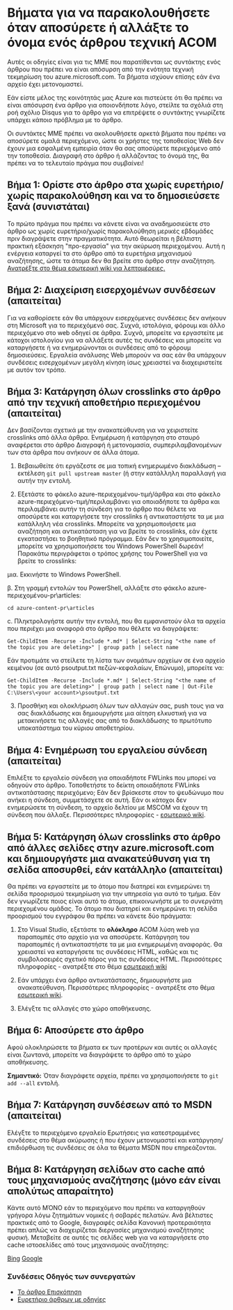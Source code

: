 # <a name="steps-to-follow-when-you-retire-or-change-the-name-of-an-acom-technical-article"></a>Βήματα για να παρακολουθήσετε όταν αποσύρετε ή αλλάξτε το όνομα ενός άρθρου τεχνική ACOM

Αυτές οι οδηγίες είναι για τις ΜΜΕ που παρατίθενται ως συντάκτης ενός άρθρου που πρέπει να είναι απόσυρση από την ενότητα τεχνική τεκμηρίωση του azure.microsoft.com. Τα βήματα ισχύουν επίσης εάν ένα αρχείο έχει μετονομαστεί.

Εάν είστε μέλος της κοινότητάς μας Azure και πιστεύετε ότι θα πρέπει να είναι απόσυρση ένα άρθρο για οποιονδήποτε λόγο, στείλτε τα σχόλιά στη ροή σχόλιο Disqus για το άρθρο για να επιτρέψετε ο συντάκτης γνωρίζετε υπάρχει κάποιο πρόβλημα με το άρθρο.

Οι συντάκτες ΜΜΕ πρέπει να ακολουθήσετε αρκετά βήματα που πρέπει να αποσύρετε ομαλά περιεχόμενο, ώστε οι χρήστες της τοποθεσίας Web δεν έχουν μια εσφαλμένη εμπειρία όταν θα σας αποσύρετε περιεχόμενο από την τοποθεσία. Διαγραφή στο άρθρο ή αλλάζοντας το όνομά της, θα πρέπει να το τελευταίο πράγμα που συμβαίνει!

## <a name="step-1-set-the-article-to-no-indexno-follow-and-republish-it-recommended"></a>Βήμα 1: Ορίστε στο άρθρο στα χωρίς ευρετήριο/χωρίς παρακολούθηση και να το δημοσιεύσετε ξανά (συνιστάται)

Το πρώτο πράγμα που πρέπει να κάνετε είναι να αναδημοσιεύετε στο άρθρο ως χωρίς ευρετήριο/χωρίς παρακολούθηση μερικές εβδομάδες πριν διαγράψετε στην πραγματικότητα. Αυτό θεωρείται η βέλτιστη πρακτική εξάσκηση "προ-εργασία" για την ακύρωση περιεχομένου. Αυτή η ενέργεια καταργεί τα στο άρθρο από τα ευρετήρια μηχανισμού αναζήτησης, ώστε τα άτομα δεν θα βρείτε στο άρθρο στην αναζήτηση. [Ανατρέξτε στο θέμα εσωτερική wiki για λεπτομέρειες.](https://microsoft.sharepoint.com/teams/azurecontentguidance/wiki/Pages/Remove%20published%20pages%20and%20request%20redirects.aspx)

## <a name="step-2-manage-inbound-links-required"></a>Βήμα 2: Διαχείριση εισερχομένων συνδέσεων (απαιτείται)

Για να καθορίσετε εάν θα υπάρχουν εισερχόμενες συνδέσεις δεν ανήκουν στη Microsoft για το περιεχόμενό σας. Συχνά, ιστολόγια, φόρουμ και άλλο περιεχόμενο στο web οδηγεί σε άρθρα. Συχνά, μπορείτε να εργαστείτε με κάτοχοι ιστολογίου για να αλλάξετε αυτές τις συνδέσεις και μπορείτε να καταργήσετε ή να ενημερώνονται οι συνδέσεις από το φόρουμ δημοσιεύσεις. Εργαλεία ανάλυσης Web μπορούν να σας εάν θα υπάρχουν συνδέσεις εισερχομένων μεγάλη κίνηση ίσως χρειαστεί να διαχειριστείτε με αυτόν τον τρόπο.

## <a name="step-3-remove-all-crosslinks-to-the-article-from-the-technical-content-repository-required"></a>Βήμα 3: Κατάργηση όλων crosslinks στο άρθρο από την τεχνική αποθετήριο περιεχομένου (απαιτείται)

Δεν βασίζονται σχετικά με την ανακατεύθυνση για να χειριστείτε crosslinks από άλλα άρθρα. Ενημέρωση ή κατάργηση στο σταυρό αναφέρεται στο άρθρο Διαγραφή ή μετονομασία, συμπεριλαμβανομένων των στα άρθρα που ανήκουν σε άλλα άτομα.

1. Βεβαιωθείτε ότι εργάζεστε σε μια τοπική ενημερωμένο διακλάδωση – εκτέλεση `git pull upstream master` (ή στην κατάλληλη παραλλαγή για αυτήν την εντολή.

2.  Εξετάστε το φάκελο azure-περιεχομένου-τιμή/άρθρα και στο φάκελο azure-περιεχόμενο-τιμή/περιλαμβάνει για οποιαδήποτε τα άρθρα και περιλαμβάνει αυτήν τη σύνδεση για το άρθρο που θέλετε να αποσύρετε και καταργήσετε την crosslinks ή αντικαταστήστε τα με μια κατάλληλη νέα crosslinks. Μπορείτε να χρησιμοποιήσετε μια αναζήτηση και αντικατάσταση για να βρείτε το crosslinks, εάν έχετε εγκαταστήσει το βοηθητικό πρόγραμμα. Εάν δεν το χρησιμοποιείτε, μπορείτε να χρησιμοποιήσετε του Windows PowerShell δωρεάν! Παρακάτω περιγράφεται ο τρόπος χρήσης του PowerShell για να βρείτε το crosslinks:

 μια. Εκκινήστε το Windows PowerShell.

 β. Στη γραμμή εντολών του PowerShell, αλλάξτε στο φάκελο azure-περιεχομένου-pr\articles:

 `cd azure-content-pr\articles`

 c. Πληκτρολογήστε αυτήν την εντολή, που θα εμφανιστούν όλα τα αρχεία που περιέχει μια αναφορά στο άρθρο που θέλετε να διαγράψετε:

 `Get-ChildItem -Recurse -Include *.md* | Select-String "<the name of the topic you are deleting>" | group path | select name`

  Εάν προτιμάτε να στείλετε τη λίστα των ονομάτων αρχείων σε ένα αρχείο κειμένου (σε αυτό psoutput.txt πεζών-κεφαλαίων, Επώνυμο), μπορείτε να:

  `Get-ChildItem -Recurse -Include *.md* | Select-String "<the name of the topic you are deleting>" | group path | select name | Out-File C:\Users\<your account>\psoutput.txt`

3. Προσθήκη και ολοκλήρωση όλων των αλλαγών σας, push τους για να σας διακλάδωσης και δημιουργήστε μια αίτηση ελκυστική για να μετακινήσετε τις αλλαγές σας από το διακλάδωσης το πρωτότυπο υποκατάστημα του κύριου αποθετηρίου.

## <a name="step-4-update-the-fwlink-tool-required"></a>Βήμα 4: Ενημέρωση του εργαλείου σύνδεση (απαιτείται)

Επιλέξτε το εργαλείο σύνδεση για οποιαδήποτε FWLinks που μπορεί να οδηγούν στο άρθρο. Τοποθετήστε το δείκτη οποιαδήποτε FWLinks αντικατάστασης περιεχόμενο; Εάν δεν βρίσκεστε στον το ψευδώνυμο που ανήκει η σύνδεση, συμμετάσχετε σε αυτή. Εάν οι κάτοχοι δεν ενημερώσετε τη σύνδεση, το αρχείο δελτίου με MSCOM να έχουν τη σύνδεση που άλλαξε. Περισσότερες πληροφορίες - [εσωτερικό wiki](http://sharepoint/sites/azurecontentguidance/wiki/Pages/Manage%20inbound%20links%20to%20retired%20topics.aspx).

## <a name="step-5-remove-all-crosslinks-to-the-article-from-other-pages-on-azuremicrosoftcom-and-create-a-redirect-for-the-retired-page-if-appropriate-required"></a>Βήμα 5: Κατάργηση όλων crosslinks στο άρθρο από άλλες σελίδες στην azure.microsoft.com και δημιουργήστε μια ανακατεύθυνση για τη σελίδα αποσυρθεί, εάν κατάλληλο (απαιτείται)

Θα πρέπει να εργαστείτε με το άτομο που διατηρεί και ενημερώνει τη σελίδα προορισμού τεκμηρίωση για την υπηρεσία για αυτό το τμήμα. Εάν δεν γνωρίζετε ποιος είναι αυτό το άτομο, επικοινωνήστε με το συνεργάτη περιεχομένου ομάδας. Το άτομο που διατηρεί και ενημερώνει τη σελίδα προορισμού του εγγράφου θα πρέπει να κάνετε δύο πράγματα:

1. Στο Visual Studio, εξετάστε το **ολόκληρο** ACOM λύση web για παραπομπές στο αρχείο για να αποσύρετε. Κατάργηση του παραπομπές ή αντικαταστήστε τα με μια ενημερωμένη αναφοράς. Θα χρειαστεί να καταργήσετε τις συνδέσεις HTML, καθώς και τις συμβολοσειρές σχετικό πόρος για τις συνδέσεις HTML. Περισσότερες πληροφορίες - ανατρέξτε στο θέμα [εσωτερική wiki](http://sharepoint/sites/azurecontentguidance/wiki/Pages/Create%20or%20edit%20a%20service%20landing%20page%20or%20left%20nav.aspx)

2. Εάν υπάρχει ένα άρθρο αντικατάστασης, δημιουργήστε μια ανακατεύθυνση. Περισσότερες πληροφορίες - ανατρέξτε στο θέμα [εσωτερική wiki](http://sharepoint/sites/azurecontentguidance/wiki/Pages/Remove%20published%20pages%20and%20request%20redirects.aspx).

3. Ελέγξτε τις αλλαγές στο χώρο αποθήκευσης.

## <a name="step-6-retire-the-article"></a>Βήμα 6: Αποσύρετε στο άρθρο

Αφού ολοκληρώσετε τα βήματα εκ των προτέρων και αυτές οι αλλαγές είναι ζωντανά, μπορείτε να διαγράψετε το άρθρο από το χώρο αποθήκευσης. 

**Σημαντικό:** Όταν διαγράφετε αρχεία, πρέπει να χρησιμοποιήσετε το `git add --all` εντολή.

## <a name="step-7-remove-links-from-msdn-required"></a>Βήμα 7: Κατάργηση συνδέσεων από το MSDN (απαιτείται)

Ελέγξτε το περιεχόμενο εργαλείο Ερωτήσεις για κατεστραμμένες συνδέσεις στο θέμα ακύρωσης ή που έχουν μετονομαστεί και κατάργηση/επιδιόρθωση τις συνδέσεις σε όλα τα θέματα MSDN που επηρεάζονται.

## <a name="step-8-remove-cached-pages-from-search-engines-only-if-absolutely-necessary"></a>Βήμα 8: Κατάργηση σελίδων στο cache από τους μηχανισμούς αναζήτησης (μόνο εάν είναι απολύτως απαραίτητο)

Κάντε αυτό ΜΌΝΟ εάν το περιεχόμενο που πρέπει να καταργηθούν γρήγορα λόγω ζητημάτων νομικές ή σοβαρές πελατών. Ανά βέλτιστες πρακτικές από το Google, διαγραφές σελίδα Κανονική προτεραιότητα πρέπει απλώς να διαχειρίζεται διεργασίες μηχανισμού αναζήτησης φυσική. Μεταβείτε σε αυτές τις σελίδες web για να καταργήσετε στο cache ιστοσελίδες από τους μηχανισμούς αναζήτησης:

[Bing](https://www.bing.com/webmaster/tools/content-removal?rflid=1)
[Google](https://www.google.com/webmasters/tools/removals?pli=1)


### <a name="contributors-guide-links"></a>Συνδέσεις Οδηγός των συνεργατών

- [Το άρθρο Επισκόπηση](./../README.md)
- [Ευρετήριο άρθρων με οδηγίες](./contributor-guide-index.md)
